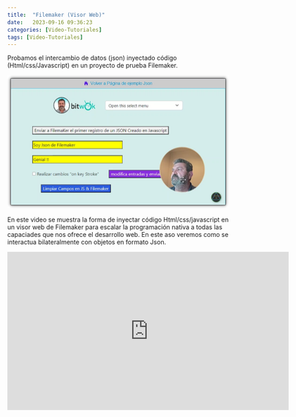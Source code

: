 ```yaml
---
title:  "Filemaker (Visor Web)"
date:   2023-09-16 09:36:23
categories: [Video-Tutoriales]
tags: [Video-Tutoriales]
---
```


Probamos el intercambio de datos (json) inyectado código (Html/css/Javascript)
en un proyecto de prueba Filemaker.

![Filemaker](/images/filemaker.png)

En este video se muestra la forma de inyectar código Html/css/javascript en
un visor web de Filemaker para  escalar la programación nativa a todas las 
capaciades que nos ofrece el desarrollo web. En este aso veremos como se
interactua bilateralmente con objetos en formato Json.


<div class="myvideodiv">
<iframe width="640" height="360" frameborder="0" src="https://mega.nz/embed/0uJlgKLA#8umqIIxGIhD9lyjQnuLa0k-g8AqPDlAdawrnaNrA5AQ" allowfullscreen ></iframe>
</div>
